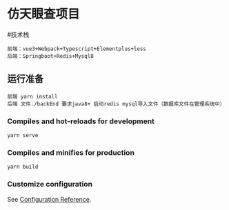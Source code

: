 # 仿天眼查项目

#技术栈
```
前端：vue3+Webpack+Typescript+Elementplus+less
后端：Springboot+Redis+Mysql8
```

## 运行准备
```
前端 yarn install
后端 文件./backEnd 要求java8+ 启动redis mysql导入文件（数据库文件在管理系统中）
```
### Compiles and hot-reloads for development
```
yarn serve
```

### Compiles and minifies for production
```
yarn build
```

### Customize configuration
See [Configuration Reference](https://cli.vuejs.org/config/).
